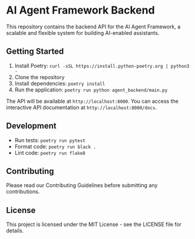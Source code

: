 # AI Agent Framework Backend

This repository contains the backend API for the AI Agent Framework, a scalable and flexible system for building AI-enabled assistants.

## Getting Started

1. Install Poetry: `curl -sSL https://install.python-poetry.org | python3 -`
2. Clone the repository
3. Install dependencies: `poetry install`
4. Run the application: `poetry run python agent_backend/main.py`

The API will be available at `http://localhost:8000`. You can access the interactive API documentation at `http://localhost:8000/docs`.

## Development

- Run tests: `poetry run pytest`
- Format code: `poetry run black .`
- Lint code: `poetry run flake8`

## Contributing

Please read our Contributing Guidelines before submitting any contributions.

## License

This project is licensed under the MIT License - see the LICENSE file for details.